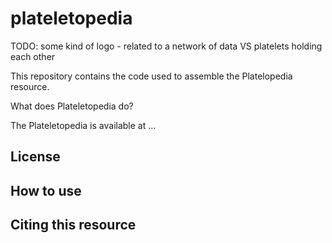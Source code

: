 # plateletopedia

TODO: some kind of logo - related to a network of data VS platelets holding each other

This repository contains the code used to assemble the Platelopedia resource.

What does Plateletopedia do?

The Plateletopedia is available at ...


## License

## How to use

## Citing this resource





